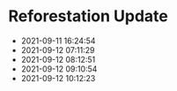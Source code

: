 # Reforestation Update
- 2021-09-11 16:24:54
- 2021-09-12 07:11:29
- 2021-09-12 08:12:51
- 2021-09-12 09:10:54
- 2021-09-12 10:12:23
